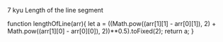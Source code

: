 7 kyu
Length of the line segment

function lengthOfLine(arr){
let a = ((Math.pow((arr[1][1] - arr[0][1]), 2) + Math.pow((arr[1][0] - arr[0][0]), 2))**0.5).toFixed(2);
  return a;
}
